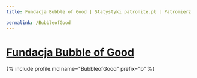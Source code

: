 ```yaml
---
title: Fundacja Bubble of Good | Statystyki patronite.pl | Patromierz

permalink: /BubbleofGood
---
```


# [Fundacja Bubble of Good](https://patronite.pl/BubbleofGood)

{% include profile.md name="BubbleofGood" prefix="b" %}
